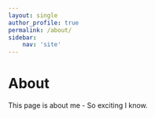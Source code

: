 ```yaml
---
layout: single
author_profile: true
permalink: /about/
sidebar:
    nav: 'site'
---
```


# About

This page is about me - So exciting I know.
